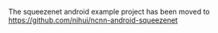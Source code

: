 The squeezenet android example project has been moved to https://github.com/nihui/ncnn-android-squeezenet
